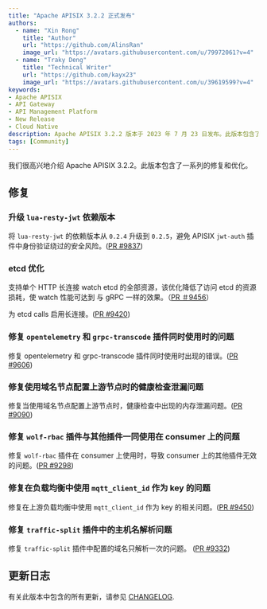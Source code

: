 ```yaml
---
title: "Apache APISIX 3.2.2 正式发布"
authors:
  - name: "Xin Rong"
    title: "Author"
    url: "https://github.com/AlinsRan"
    image_url: "https://avatars.githubusercontent.com/u/79972061?v=4"
  - name: "Traky Deng"
    title: "Technical Writer"
    url: "https://github.com/kayx23"
    image_url: "https://avatars.githubusercontent.com/u/39619599?v=4"
keywords:
- Apache APISIX
- API Gateway
- API Management Platform
- New Release
- Cloud Native
description: Apache APISIX 3.2.2 版本于 2023 年 7 月 23 日发布。此版本包含了一系列的修复和优化。
tags: [Community]
---
```


我们很高兴地介绍 Apache APISIX 3.2.2。此版本包含了一系列的修复和优化。

<!--truncate-->

## 修复

### 升级 `lua-resty-jwt` 依赖版本

将 `lua-resty-jwt` 的依赖版本从 `0.2.4` 升级到 `0.2.5`，避免 APISIX `jwt-auth` 插件中身份验证绕过的安全风险。([PR #9837](https://github.com/apache/apisix/pull/9837))

### etcd 优化

支持单个 HTTP 长连接 watch etcd 的全部资源，该优化降低了访问 etcd 的资源损耗，使 watch 性能可达到 与 gRPC 一样的效果。（[PR ＃9456](https://github.com/apache/apisix/pull/9456)）

为 etcd calls 启用长连接。([PR #9420](https://github.com/apache/apisix/pull/9420))

### 修复 `opentelemetry` 和 `grpc-transcode` 插件同时使用时的问题

修复 opentelemetry 和 grpc-transcode 插件同时使用时出现的错误。([PR #9606](https://github.com/apache/apisix/pull/9606))

### 修复使用域名节点配置上游节点时的健康检查泄漏问题

修复当使用域名节点配置上游节点时，健康检查中出现的内存泄漏问题。([PR #9090](https://github.com/apache/apisix/pull/9090))

### 修复 `wolf-rbac` 插件与其他插件一同使用在 consumer 上的问题

修复 `wolf-rbac` 插件在 consumer 上使用时，导致 consumer 上的其他插件无效的问题。([PR #9298](https://github.com/apache/apisix/pull/9298))

### 修复在负载均衡中使用 `mqtt_client_id` 作为 key 的问题

修复在上游负载均衡中使用 `mqtt_client_id` 作为 key 的相关问题。([PR #9450](https://github.com/apache/apisix/pull/9450))

### 修复 `traffic-split` 插件中的主机名解析问题

修复 `traffic-split` 插件中配置的域名只解析一次的问题。 ([PR #9332](https://github.com/apache/apisix/pull/9332))

## 更新日志

有关此版本中包含的所有更新，请参见 [CHANGELOG](https://github.com/apache/apisix/blob/release/3.2/CHANGELOG.md#322).
